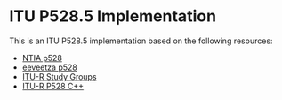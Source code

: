# ITU P528.5 Implementation

This is an ITU P528.5 implementation based on the following resources:
- [NTIA p528](https://github.com/NTIA/p528)
- [eeveetza p528](https://github.com/eeveetza/p528)
- [ITU-R Study Groups](https://www.itu.int/en/ITU-R/study-groups/rsg3/Pages/iono-tropo-spheric.aspx)
- [ITU-R P528 C++](https://www.itu.int/en/ITU-R/study-groups/rsg3/Pages/iono-tropo-spheric.aspx)

